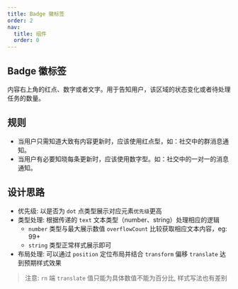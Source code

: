 ```yaml
---
title: Badge 徽标签
order: 2
nav:
  title: 组件
  order: 0
---
```


## Badge 徽标签

内容右上角的红点、数字或者文字。用于告知用户，该区域的状态变化或者待处理任务的数量。

## 规则

- 当用户只需知道大致有内容更新时，应该使用红点型，如：社交中的群消息通知。
- 当用户有必要知晓每条更新时，应该使用数字型。如：社交中的一对一的消息通知。

## 设计思路

- 优先级: 以是否为 `dot` 点类型展示对应元素`优先级`更高
- 类型处理: 根据传递的 `text` 文本类型（number、string）处理相应的逻辑
  - `number` 类型与最大展示数值 `overflowCount` 比较获取相应文本内容，eg: 99+
  - `string` 类型正常样式展示即可
- 布局处理: 可以通过 `position` 定位布局并结合 `transform` 偏移 `translate` 达到预期样式效果

> 注意: `rn` 端 `translate` 值只能为具体数值不能为百分比, 样式写法也有差别
